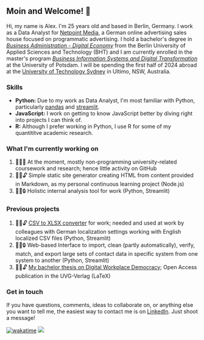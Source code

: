
## Moin and Welcome! 👋
Hi, my name is Alex. I'm 25 years old and based in Berlin, Germany. I work as a Data Analyst for [Netpoint Media](https://www.netpoint-media.de/), a German online advertising sales house focused on programmatic advertising. I hold a bachelor's degree in [*Business Administration - Digital Economy*](https://www.bht-berlin.de/en/b-dw) from the Berlin University of Applied Sciences and Technology (BHT) and I am currently enrolled in the  master's program [*Business Information Systems and Digital Transformation*](https://www.uni-potsdam.de/de/studium/studienangebot/masterstudium/master-a-z/wirtschaftsinformatik-und-digitale-transformation-master) at the University of Potsdam. I will be spending the first half of 2024 abroad at the [University of Technology Sydney](https://www.uts.edu.au/) in Ultimo, NSW, Australia.

### Skills
- **Python:** Due to my work as Data Analyst, I'm most familiar with Python, particularly [pandas](https://github.com/pandas-dev/pandas) and [streamlit](https://github.com/streamlit/streamlit).
- **JavaScript:** I work on getting to know JavaScript better by diving right into projects I can think of.
- **R:** Although I prefer working in Python, I use R for some of my quantititve academic research.
### What I'm currently working on
1. 👨‍🎓🚧 At the moment, mostly non-programming university-related coursework and research; hence little activity on GitHub
2. 👨‍💻🔓 Simple static site generator creating HTML from content provided in Markdown, as my personal continuous learning project (Node.js)
3. 👨‍💻🔒 Holistic internal analysis tool for work (Python, Streamlit)
### Previous projects
1. 👨‍💻🔓 [CSV to XLSX converter](https://github.com/AlexanderClausen/csv2xlsx) for work; needed and used at work by colleagues with German localization settings working with English localized CSV files (Python, Streamlit)
2. 👨‍💻🔒 Web-based Interface to import, clean (partly automatically), verify, match, and export large sets of contact data in specific system from one system to another (Python, Streamlit)
3. 👨‍🎓🔓 [My bachelor thesis on Digital Workplace Democracy](https://github.com/AlexanderClausen/digital-workplace-democracy); Open Access publication in the UVG-Verlag (LaTeX)

### Get in touch
If you have questions, comments, ideas to collaborate on, or anything else you want to tell me, the easiest way to contact me  is on [LinkedIn](https://www.linkedin.com/in/alexanderclausen/). Just shoot a message!

[![wakatime](https://wakatime.com/badge/user/9bab17c4-32f2-4e6e-a265-2340d8450678.svg)](https://wakatime.com/@9bab17c4-32f2-4e6e-a265-2340d8450678)
![](https://hit.yhype.me/github/profile?user_id=45482636)
